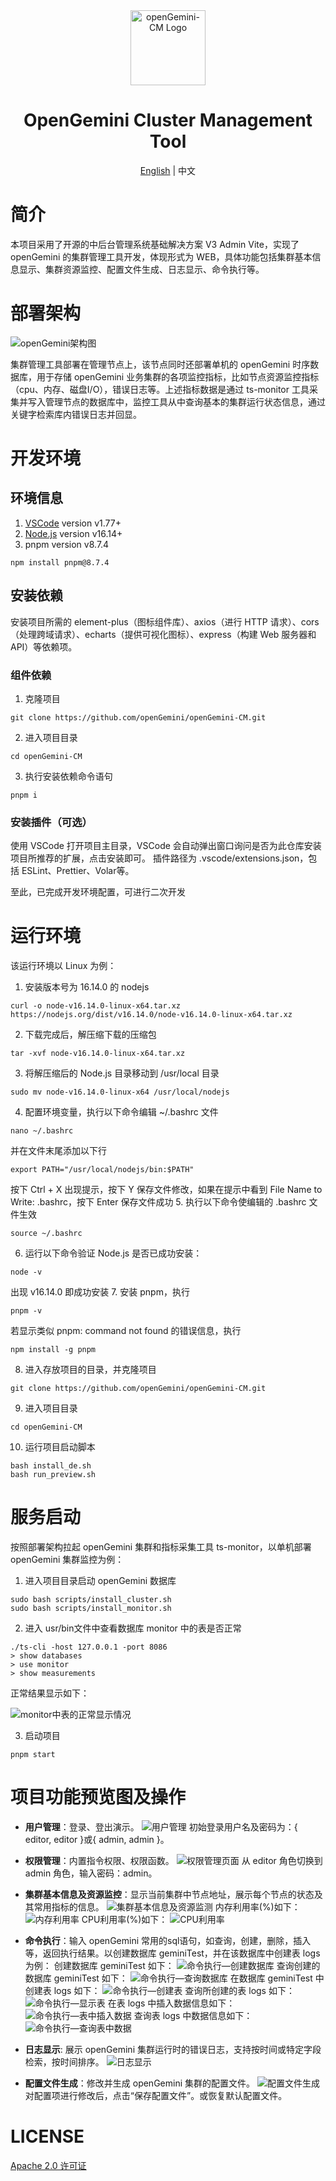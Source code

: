 <div align="center">
  <img alt="openGemini-CM Logo" width="120" height="120" src="./src/assets/layouts/logo.png">
  <h1>OpenGemini Cluster Management Tool</h1>
  <span><a href="./README.md">English</a> | 中文</span>
</div>

# 简介
本项目采用了开源的中后台管理系统基础解决方案 V3 Admin Vite，实现了 openGemini 的集群管理工具开发，体现形式为 WEB，具体功能包括集群基本信息显示、集群资源监控、配置文件生成、日志显示、命令执行等。

# 部署架构
![openGemini架构图](https://github.com/25hours886/image/blob/main/openGemini-image/openGemini%E6%9E%B6%E6%9E%84.png)

集群管理工具部署在管理节点上，该节点同时还部署单机的 openGemini 时序数据库，用于存储 openGemini 业务集群的各项监控指标，比如节点资源监控指标（cpu、内存、磁盘I/O），错误日志等。上述指标数据是通过 ts-monitor 工具采集并写入管理节点的数据库中，监控工具从中查询基本的集群运行状态信息，通过关键字检索库内错误日志并回显。

# 开发环境

## 环境信息
1. [VSCode](https://code.visualstudio.com/Download) version v1.77+
2. [Node.js](https://nodejs.org/en/download) version v16.14+
3. pnpm version v8.7.4
```
npm install pnpm@8.7.4
```

## 安装依赖
安装项目所需的 element-plus（图标组件库）、axios（进行 HTTP 请求）、cors（处理跨域请求）、echarts（提供可视化图标）、express（构建 Web 服务器和 API）等依赖项。

### 组件依赖
1. 克隆项目
```
git clone https://github.com/openGemini/openGemini-CM.git
```
2. 进入项目目录
```
cd openGemini-CM
```
3. 执行安装依赖命令语句
```
pnpm i
```

### 安装插件（可选）
使用 VSCode 打开项目主目录，VSCode 会自动弹出窗口询问是否为此仓库安装项目所推荐的扩展，点击安装即可。
插件路径为 .vscode/extensions.json，包括 ESLint、Prettier、Volar等。

至此，已完成开发环境配置，可进行二次开发

# 运行环境
该运行环境以 Linux 为例：

1. 安装版本号为 16.14.0 的 nodejs
```
curl -o node-v16.14.0-linux-x64.tar.xz https://nodejs.org/dist/v16.14.0/node-v16.14.0-linux-x64.tar.xz
```
2. 下载完成后，解压缩下载的压缩包
```
tar -xvf node-v16.14.0-linux-x64.tar.xz
```
3. 将解压缩后的 Node.js 目录移动到 /usr/local 目录
```
sudo mv node-v16.14.0-linux-x64 /usr/local/nodejs
```
4. 配置环境变量，执行以下命令编辑 ~/.bashrc 文件
```
nano ~/.bashrc
```
并在文件末尾添加以下行
```
export PATH="/usr/local/nodejs/bin:$PATH"
```
按下 Ctrl + X 出现提示，按下 Y 保存文件修改，如果在提示中看到 File Name to Write: .bashrc，按下 Enter 保存文件成功
5. 执行以下命令使编辑的 .bashrc 文件生效
```
source ~/.bashrc
```
6. 运行以下命令验证 Node.js 是否已成功安装：
```
node -v
```
出现 v16.14.0 即成功安装
7. 安装 pnpm，执行
```
pnpm -v
```
若显示类似 pnpm: command not found 的错误信息，执行
```
npm install -g pnpm
```
8. 进入存放项目的目录，并克隆项目
```
git clone https://github.com/openGemini/openGemini-CM.git
```
9. 进入项目目录
```
cd openGemini-CM
```
10. 运行项目启动脚本
```
bash install_de.sh
bash run_preview.sh
```

# 服务启动

按照部署架构拉起 openGemini 集群和指标采集工具 ts-monitor，以单机部署 openGemini 集群监控为例：
1. 进入项目目录启动 openGemini 数据库
```
sudo bash scripts/install_cluster.sh
sudo bash scripts/install_monitor.sh
```
2. 进入 usr/bin文件中查看数据库 monitor 中的表是否正常
```
./ts-cli -host 127.0.0.1 -port 8086
> show databases
> use monitor
> show measurements
```
正常结果显示如下：

![monitor中表的正常显示情况](https://github.com/25hours886/image/blob/main/openGemini-image/monitor%E4%B8%AD%E8%A1%A8%E7%9A%84%E6%AD%A3%E5%B8%B8%E6%98%BE%E7%A4%BA%E6%83%85%E5%86%B5.png)

3. 启动项目
```
pnpm start
```

# 项目功能预览图及操作

- **用户管理**：登录、登出演示。
![用户管理](https://github.com/25hours886/image/blob/main/openGemini-image/%E7%94%A8%E6%88%B7%E7%AE%A1%E7%90%86.png)
初始登录用户名及密码为：{ editor, editor }或{ admin, admin }。

- **权限管理**：内置指令权限、权限函数。
![权限管理页面](https://github.com/25hours886/image/blob/main/openGemini-image/%E6%9D%83%E9%99%90%E7%AE%A1%E7%90%86.png)
从 editor 角色切换到 admin 角色，输入密码：admin。

- **集群基本信息及资源监控**：显示当前集群中节点地址，展示每个节点的状态及其常用指标的信息。
![集群基本信息及资源监测](https://github.com/25hours886/image/blob/main/openGemini-image/%E9%9B%86%E7%BE%A4%E8%B5%84%E6%BA%90%E7%9B%91%E6%B5%8B.png)
内存利用率(%)如下：
![内存利用率](https://github.com/25hours886/image/blob/main/openGemini-image/%E5%86%85%E5%AD%98%E5%88%A9%E7%94%A8%E7%8E%87(%25).jpg)
CPU利用率(%)如下：
![CPU利用率](https://github.com/25hours886/image/blob/main/openGemini-image/CPU%E5%88%A9%E7%94%A8%E7%8E%87(%25).jpg)

- **命令执行**：输入 openGemini 常用的sql语句，如查询，创建，删除，插入等，返回执行结果。以创建数据库 geminiTest，并在该数据库中创建表 logs 为例：
创建数据库 geminiTest 如下：
![命令执行—创建数据库](https://github.com/25hours886/image/blob/main/openGemini-image/%E5%91%BD%E4%BB%A4%E6%89%A7%E8%A1%8C%E2%80%94%E5%88%9B%E5%BB%BA%E6%95%B0%E6%8D%AE%E5%BA%93.png)
查询创建的数据库 geminiTest 如下：
![命令执行—查询数据库](https://github.com/25hours886/image/blob/main/openGemini-image/%E5%91%BD%E4%BB%A4%E6%89%A7%E8%A1%8C%E2%80%94%E6%9F%A5%E8%AF%A2%E6%95%B0%E6%8D%AE%E5%BA%93.png)
在数据库 geminiTest 中创建表 logs 如下：
![命令执行—创建表](https://github.com/25hours886/image/blob/main/openGemini-image/%E5%91%BD%E4%BB%A4%E6%89%A7%E8%A1%8C%E2%80%94%E5%88%9B%E5%BB%BA%E8%A1%A8.png)
查询所创建的表 logs 如下：
![命令执行—显示表](https://github.com/25hours886/image/blob/main/openGemini-image/%E5%91%BD%E4%BB%A4%E6%89%A7%E8%A1%8C%E2%80%94%E6%98%BE%E7%A4%BA%E8%A1%A8.png)
在表 logs 中插入数据信息如下：
![命令执行—表中插入数据](https://github.com/25hours886/image/blob/main/openGemini-image/%E5%91%BD%E4%BB%A4%E6%89%A7%E8%A1%8C%E2%80%94%E8%A1%A8%E4%B8%AD%E6%8F%92%E5%85%A5%E6%95%B0%E6%8D%AE.png)
查询表 logs 中数据信息如下：
![命令执行—查询表中数据](https://github.com/25hours886/image/blob/main/openGemini-image/%E5%91%BD%E4%BB%A4%E6%89%A7%E8%A1%8C%E2%80%94%E6%9F%A5%E8%AF%A2%E8%A1%A8%E4%B8%AD%E6%95%B0%E6%8D%AE.png)

- **日志显示**: 展示 openGemini 集群运行时的错误日志，支持按时间或特定字段检索，按时间排序。
![日志显示](https://github.com/25hours886/image/blob/main/openGemini-image/%E6%97%A5%E5%BF%97%E6%98%BE%E7%A4%BA.png)

- **配置文件生成**：修改并生成 openGemini 集群的配置文件。
![配置文件生成](https://github.com/25hours886/image/blob/main/openGemini-image/%E9%85%8D%E7%BD%AE%E6%96%87%E4%BB%B6%E7%94%9F%E6%88%90.png)
对配置项进行修改后，点击“保存配置文件”。或恢复默认配置文件。

# LICENSE
[Apache 2.0 许可证](./LICENSE)